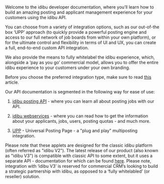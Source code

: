 Welcome to the idibu developer documentation, where you’ll learn how to build an amazing posting and applicant management experience for your customers using the idibu API.

You can choose from a variety of integration options, such as our out-of-the box ‘UPP’ approach (to quickly provide a powerful posting engine and access to our full network of job boards from within your own platform), or for the ultimate control and flexibility in terms of UI and UX, you can create a full, end-to-end custom API integration. 

We also provide the means to fully whitelabel the idibu experience, which, alongside a ‘pay as you go’ commercial model, allows you to offer the entire idibu experience to your customers under your own branding. 

Before you choose the preferred integration type, make sure to read <a href="https://github.com/oneworldmarket/idibu-api/blob/master/before-you-begin.md">this</a> article.

Our API documentation is segmented in the following way for ease of use:

1. [idibu posting API](https://github.com/oneworldmarket/idibu-api/tree/master/posting-api) - where you can learn all about posting jobs with our API.

2. [idibu webservices](https://github.com/oneworldmarket/idibu-api/tree/master/webservices) - where you can read how to get the information about your applicants, jobs, users, posting quotas - and much more.

3. [UPP](https://github.com/oneworldmarket/idibu-api/blob/master/UPP) - Universal Posting Page - a "plug and play" multiposting integration.

Please note that these applets are designed for the classic idibu platform (often referred as "idibu V2"). The latest release of our product (also known as "idibu V3") is compatible with classic API to some extent, but it uses a separate API - documentation for which can be found [here](https://github.com/oneworldmarket/idibu-v3-api). Please note, integration with ‘idibu V3’ is reserved for commercial CRM’s looking to build a strategic partnership with idibu, as opposed to a ‘fully whitelabled’ (or reseller) solution.
